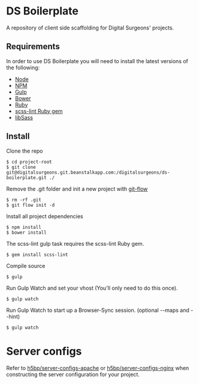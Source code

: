# DS Boilerplate


A repository of client side scaffolding for Digital Surgeons' projects.

## Requirements

In order to use DS Boilerplate you will need to install the latest versions of the following:

- [Node](http://nodejs.org/)
- [NPM](https://www.npmjs.org/)
- [Gulp](http://gulpjs.com/)
- [Bower](http://bower.io/)
- [Ruby](https://www.ruby-lang.org/en/)
- [scss-lint Ruby gem](https://rubygems.org/gems/scss-lint/versions/0.35.0)
- [libSass](http://sass-lang.com/libsass)

## Install

Clone the repo

	$ cd project-root
	$ git clone git@digitalsurgeons.git.beanstalkapp.com:/digitalsurgeons/ds-boilerplate.git ./

Remove the .git folder and init a new project with [git-flow](http://nvie.com/posts/a-successful-git-branching-model/)

	$ rm -rf .git
	$ git flow init -d

Install all project dependencies

	$ npm install
	$ bower install

The scss-lint gulp task requires the scss-lint Ruby gem.

	$ gem install scss-lint

Compile source

	$ gulp

Run Gulp Watch and set your vhost (You'll only need to do this once).

	$ gulp watch

Run Gulp Watch to start up a Browser-Sync session. (optional --maps and --hint)

	$ gulp watch

# Server configs

Refer to [h5bp/server-configs-apache](https://github.com/h5bp/server-configs-apache) or [h5bp/server-configs-nginx](https://github.com/h5bp/server-configs-nginx) when constructing the server configuration for your project.
